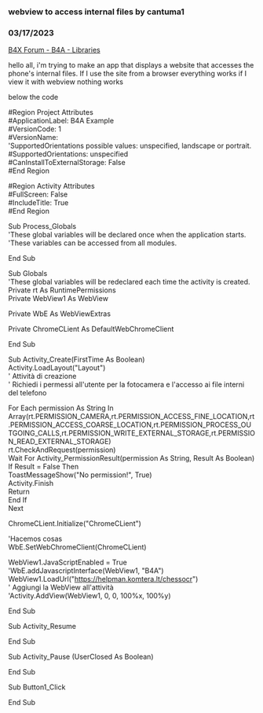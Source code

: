 ### webview to access internal files by cantuma1
### 03/17/2023
[B4X Forum - B4A - Libraries](https://www.b4x.com/android/forum/threads/146882/)

hello all, i'm trying to make an app that displays a website that accesses the phone's internal files. If I use the site from a browser everything works if I view it with webview nothing works  
  
below the code  
  
#Region Project Attributes   
 #ApplicationLabel: B4A Example  
 #VersionCode: 1  
 #VersionName:   
 'SupportedOrientations possible values: unspecified, landscape or portrait.  
 #SupportedOrientations: unspecified  
 #CanInstallToExternalStorage: False  
#End Region  
  
#Region Activity Attributes   
 #FullScreen: False  
 #IncludeTitle: True  
#End Region  
  
Sub Process\_Globals  
 'These global variables will be declared once when the application starts.  
 'These variables can be accessed from all modules.  
   
End Sub  
  
Sub Globals  
 'These global variables will be redeclared each time the activity is created.  
 Private rt As RuntimePermissions  
 Private WebView1 As WebView  
   
 Private WbE As WebViewExtras  
   
 Private ChromeCLient As DefaultWebChromeClient  
   
End Sub  
  
Sub Activity\_Create(FirstTime As Boolean)  
 Activity.LoadLayout("Layout")  
 ' Attività di creazione  
 ' Richiedi i permessi all'utente per la fotocamera e l'accesso ai file interni del telefono  
   
 For Each permission As String In Array(rt.PERMISSION\_CAMERA,rt.PERMISSION\_ACCESS\_FINE\_LOCATION,rt.PERMISSION\_ACCESS\_COARSE\_LOCATION,rt.PERMISSION\_PROCESS\_OUTGOING\_CALLS,rt.PERMISSION\_WRITE\_EXTERNAL\_STORAGE,rt.PERMISSION\_READ\_EXTERNAL\_STORAGE)  
 rt.CheckAndRequest(permission)  
 Wait For Activity\_PermissionResult(permission As String, Result As Boolean)  
 If Result = False Then  
 ToastMessageShow("No permission!", True)  
 Activity.Finish  
 Return  
 End If  
 Next  
   
 ChromeCLient.Initialize("ChromeCLient")  
   
 'Hacemos cosas  
 WbE.SetWebChromeClient(ChromeCLient)  
   
   
 WebView1.JavaScriptEnabled = True  
 'WbE.addJavascriptInterface(WebView1, "B4A")  
 WebView1.LoadUrl("<https://helpman.komtera.lt/chessocr>")  
 ' Aggiungi la WebView all'attività  
 'Activity.AddView(WebView1, 0, 0, 100%x, 100%y)  
  
End Sub  
  
Sub Activity\_Resume  
  
End Sub  
  
Sub Activity\_Pause (UserClosed As Boolean)  
  
End Sub  
  
Sub Button1\_Click  
   
End Sub